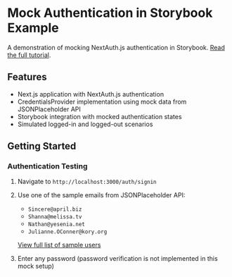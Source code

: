 # Mock Authentication in Storybook Example

A demonstration of mocking NextAuth.js authentication in Storybook. [Read the full tutorial](https://www.getfishtank.com/insights/mocking-nextauthjs-in-storybook).

## Features

- Next.js application with NextAuth.js authentication
- CredentialsProvider implementation using mock data from JSONPlaceholder API
- Storybook integration with mocked authentication states
- Simulated logged-in and logged-out scenarios

## Getting Started

### Authentication Testing

1. Navigate to `http://localhost:3000/auth/signin`
2. Use one of the sample emails from JSONPlaceholder API:

   - `Sincere@april.biz`
   - `Shanna@melissa.tv`
   - `Nathan@yesenia.net`
   - `Julianne.OConner@kory.org`

   [View full list of sample users](https://github.com/evermeer/AlamofireJsonToObjects/blob/master/AlamofireJsonToObjectsTests/sample_users_array_json)

3. Enter any password (password verification is not implemented in this mock setup)
